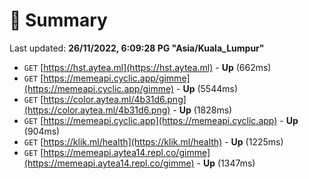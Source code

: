 # 📖 Summary
Last updated: **26/11/2022, 6:09:28 PG "Asia/Kuala_Lumpur"**

- `GET` [https://hst.aytea.ml](https://hst.aytea.ml) - **Up** (662ms)
- `GET` [https://memeapi.cyclic.app/gimme](https://memeapi.cyclic.app/gimme) - **Up** (5544ms)
- `GET` [https://color.aytea.ml/4b31d6.png](https://color.aytea.ml/4b31d6.png) - **Up** (1828ms)
- `GET` [https://memeapi.cyclic.app](https://memeapi.cyclic.app) - **Up** (904ms)
- `GET` [https://klik.ml/health](https://klik.ml/health) - **Up** (1225ms)
- `GET` [https://memeapi.aytea14.repl.co/gimme](https://memeapi.aytea14.repl.co/gimme) - **Up** (1347ms)
